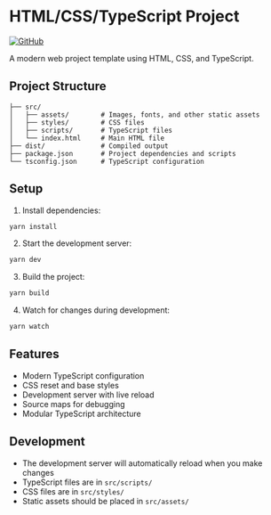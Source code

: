 # HTML/CSS/TypeScript Project

[![GitHub](https://img.shields.io/badge/GitHub-Repository-blue?style=for-the-badge&logo=github)](https://github.com/ihemz/mirae)

A modern web project template using HTML, CSS, and TypeScript.

## Project Structure

```
├── src/
│   ├── assets/        # Images, fonts, and other static assets
│   ├── styles/        # CSS files
│   ├── scripts/       # TypeScript files
│   └── index.html     # Main HTML file
├── dist/              # Compiled output
├── package.json       # Project dependencies and scripts
└── tsconfig.json      # TypeScript configuration
```

## Setup

1. Install dependencies:

```bash
yarn install
```

2. Start the development server:

```bash
yarn dev
```

3. Build the project:

```bash
yarn build
```

4. Watch for changes during development:

```bash
yarn watch
```

## Features

- Modern TypeScript configuration
- CSS reset and base styles
- Development server with live reload
- Source maps for debugging
- Modular TypeScript architecture

## Development

- The development server will automatically reload when you make changes
- TypeScript files are in `src/scripts/`
- CSS files are in `src/styles/`
- Static assets should be placed in `src/assets/`
